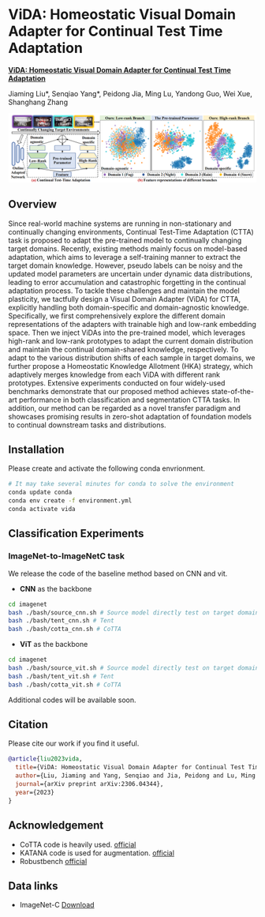 # ViDA: Homeostatic Visual Domain Adapter for Continual Test Time Adaptation
[**ViDA: Homeostatic Visual Domain Adapter for Continual Test Time Adaptation**](https://arxiv.org/abs/2306.04344)

Jiaming Liu*, Senqiao Yang*, Peidong Jia, Ming Lu, Yandong Guo, Wei Xue, Shanghang Zhang

<img src="figure/vida.png"/>

## Overview

Since real-world machine systems are running in non-stationary and continually changing environments, Continual Test-Time Adaptation (CTTA) task is proposed to adapt the pre-trained model to continually changing target domains. Recently, existing methods mainly focus on model-based adaptation, which aims to leverage a self-training manner to extract the target domain knowledge. However, pseudo labels can be noisy and the updated model parameters are uncertain under dynamic data distributions, leading to error accumulation and catastrophic forgetting in the continual adaptation process. To tackle these challenges and maintain the model plasticity, we tactfully design a Visual Domain Adapter (ViDA) for CTTA, explicitly handling both domain-specific and domain-agnostic knowledge. Specifically, we first comprehensively explore the different domain representations of the adapters with trainable high and low-rank embedding space. Then we inject ViDAs into the pre-trained model, which leverages high-rank and low-rank prototypes to adapt the current domain distribution and maintain the continual domain-shared knowledge, respectively. To adapt to the various distribution shifts of each sample in target domains, we further propose a Homeostatic Knowledge Allotment (HKA) strategy, which adaptively merges knowledge from each ViDA with different rank prototypes. Extensive experiments conducted on four widely-used benchmarks demonstrate that our proposed method achieves state-of-the-art performance in both classification and segmentation CTTA tasks. In addition, our method can be regarded as a novel transfer paradigm and showcases promising results in zero-shot adaptation of foundation models to continual downstream tasks and distributions.

## Installation

Please create and activate the following conda envrionment. 
```bash
# It may take several minutes for conda to solve the environment
conda update conda
conda env create -f environment.yml
conda activate vida 
```

## Classification Experiments
### ImageNet-to-ImageNetC task 
We release the code of the baseline method based on CNN and vit. 
* **CNN** as the backbone
```bash
cd imagenet
bash ./bash/source_cnn.sh # Source model directly test on target domain
bash ./bash/tent_cnn.sh # Tent 
bash ./bash/cotta_cnn.sh # CoTTA
```
* **ViT** as the backbone
```bash
cd imagenet
bash ./bash/source_vit.sh # Source model directly test on target domain
bash ./bash/tent_vit.sh # Tent 
bash ./bash/cotta_vit.sh # CoTTA
```

Additional codes will be available soon.
## Citation
Please cite our work if you find it useful.
```bibtex
@article{liu2023vida,
  title={ViDA: Homeostatic Visual Domain Adapter for Continual Test Time Adaptation},
  author={Liu, Jiaming and Yang, Senqiao and Jia, Peidong and Lu, Ming and Guo, Yandong and Xue, Wei and Zhang, Shanghang},
  journal={arXiv preprint arXiv:2306.04344},
  year={2023}
}
```

## Acknowledgement 
+ CoTTA code is heavily used. [official](https://github.com/qinenergy/cotta) 
+ KATANA code is used for augmentation. [official](https://github.com/giladcohen/KATANA) 
+ Robustbench [official](https://github.com/RobustBench/robustbench) 

## Data links
+ ImageNet-C [Download](https://zenodo.org/record/2235448#.Yj2RO_co_mF)

